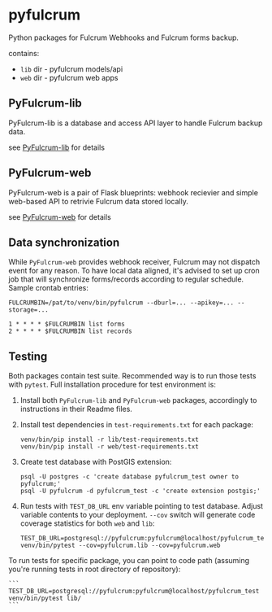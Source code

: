 # pyfulcrum

Python packages for Fulcrum Webhooks and Fulcrum forms backup.

contains:
 * `lib` dir - pyfulcrum models/api
 * `web` dir - pyfulcrum web apps


## PyFulcrum-lib

 PyFulcrum-lib is a database and access API layer to handle Fulcrum backup data.

 see [PyFulcrum-lib](lib/README.md) for details

## PyFulcrum-web 
 
 PyFulcrum-web is a pair of Flask blueprints: webhook recievier and simple web-based API to retrivie Fulcrum data stored locally.

 see [PyFulcrum-web](web/README.md) for details

## Data synchronization

While `PyFulcrum-web` provides webhook receiver, Fulcrum may not dispatch event for any reason. To have local data aligned, it's advised to set up cron job that will synchronize forms/records according to regular schedule. Sample crontab entries:

```
FULCRUMBIN=/pat/to/venv/bin/pyfulcrum --dburl=... --apikey=... --storage=...

1 * * * * $FULCRUMBIN list forms
2 * * * * $FULCRUMBIN list records

```

## Testing

Both packages contain test suite. Recommended way is to run those tests with `pytest`. Full installation procedure for test environment is:

1. Install both `PyFulcrum-lib` and `PyFulcrum-web` packages, accordingly to instructions in their Readme files.

1. Install test dependencies in `test-requirements.txt` for each package:

    ```
    venv/bin/pip install -r lib/test-requirements.txt
    venv/bin/pip install -r web/test-requirements.txt
    ```

1. Create test database with PostGIS extension:

    ```
    psql -U postgres -c 'create database pyfulcrum_test owner to pyfulcrum;'
    psql -U pyfulcrum -d pyfulcrum_test -c 'create extension postgis;'
    ```

1. Run tests with `TEST_DB_URL` env variable pointing to test database. Adjust variable contents to your deployment. `--cov` switch will generate code coverage statistics for both `web` and `lib`:

    ```
    TEST_DB_URL=postgresql://pyfulcrum:pyfulcrum@localhost/pyfulcrum_test venv/bin/pytest --cov=pyfulcrum.lib --cov=pyfulcrum.web
    ```

To run tests for specific package, you can point to code path (assuming you're running tests in root directory of repository):

    ```
    TEST_DB_URL=postgresql://pyfulcrum:pyfulcrum@localhost/pyfulcrum_test venv/bin/pytest lib/
    ```
